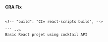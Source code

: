 <!-- #### React Router Fix

<!-- (Fix)[https://dev.to/dance2die/page-not-found-on-netlify-with-react-router-58mc] -->

#### CRA Fix

````

<!-- "build": "CI= react-scripts build", -->

``` -->
Basic React projet using cocktail API
````
